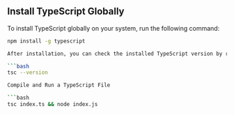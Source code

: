 ## Install TypeScript Globally

To install TypeScript globally on your system, run the following command:

```bash
npm install -g typescript

After installation, you can check the installed TypeScript version by running:

```bash
tsc --version

Compile and Run a TypeScript File

```bash
tsc index.ts && node index.js

